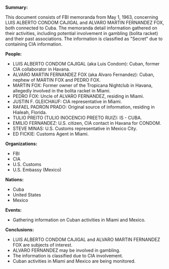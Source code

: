 **Summary:**

This document consists of FBI memoranda from May 1, 1963, concerning LUIS ALBERTO CONDOM CAJIGAL and ALVARO MARTIN FERNANDEZ FOX, both connected to Cuba. The memoranda detail information gathered on their activities, including potential involvement in gambling (bolita racket) and their past associations. The information is classified as "Secret" due to containing CIA information.

**People:**

*   LUIS ALBERTO CONDOM CAJIGAL (aka Luis Condom): Cuban, former CIA collaborator in Havana.
*   ALVARO MARTIN FERNANDEZ FOX (aka Alvaro Fernandez): Cuban, nephew of MARTIN FOX and PEDRO FOX.
*   MARTIN FOX: Former owner of the Tropicana Nightclub in Havana, allegedly involved in the bolita racket in Miami.
*   PEDRO FOX: Uncle of ALVARO FERNANDEZ, residing in Miami.
*   JUSTIN F. GLEICHAUF: CIA representative in Miami.
*   RAFAEL PADRON PRADO: Original source of information, residing in Hialeah, Florida.
*   TULIO PREITO (TULIO INOCENCIO PREETO RUIZ): IS - CUBA.
*   EMILIO FERNANDEZ: U.S. citizen, CIA contact in Havana for CONDOM.
*   STEVE MINAS: U.S. Customs representative in Mexico City.
*   ED FICKIE: Customs Agent in Miami.

**Organizations:**

*   FBI
*   CIA
*   U.S. Customs
*   U.S. Embassy (Mexico)

**Nations:**

*   Cuba
*   United States
*   Mexico

**Events:**

*   Gathering information on Cuban activities in Miami and Mexico.

**Conclusions:**

*   LUIS ALBERTO CONDOM CAJIGAL and ALVARO MARTIN FERNANDEZ FOX are subjects of interest.
*   ALVARO FERNANDEZ may be involved in gambling.
*   The information is classified due to CIA involvement.
*   Cuban activities in Miami and Mexico are being monitored.
